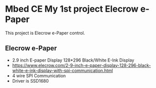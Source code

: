 # Mbed CE My 1st project Elecrow e-Paper
This project is Elecrow e-Paper control.

## Elecrow e-Paper
* 2.9 inch E-paper Display 128*296 Black/White E-Ink Display
* https://www.elecrow.com/2-9-inch-e-paper-display-128-296-black-white-e-ink-display-with-spi-communication.html
* 4 wire SPI Communication
* Driver is SSD1680

